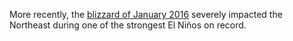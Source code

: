 More recently, the [blizzard of January 2016](http://www.nrcc.cornell.edu/services/special/reports/blizzard2016.pdf) severely impacted the Northeast during one of the strongest El Niños on record.